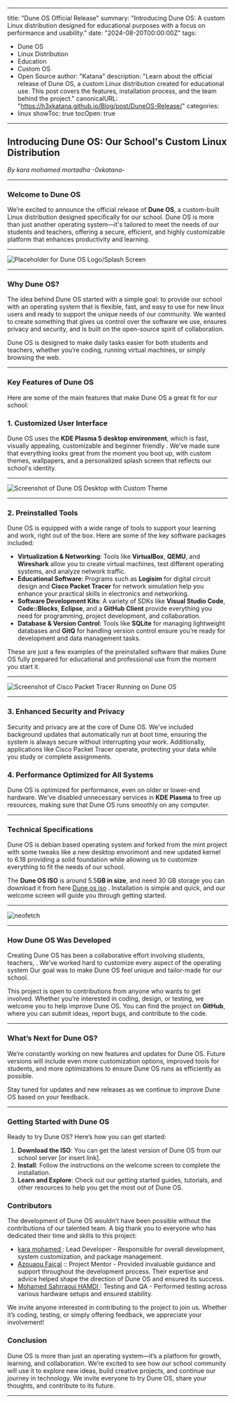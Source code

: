
---
title: "Dune OS Official Release"
summary: "Introducing Dune OS: A custom Linux distribution designed for educational purposes with a focus on performance and usability."
date: "2024-08-20T00:00:00Z"
tags:
  - Dune OS
  - Linux Distribution
  - Education
  - Custom OS
  - Open Source
author: "Katana"
description: "Learn about the official release of Dune OS, a custom Linux distribution created for educational use. This post covers the features, installation process, and the team behind the project."
canonicalURL: "https://h3xkatana.github.io/Blog/post/DuneOS-Release/"
categories:
  - linux
showToc: true
tocOpen: true
---



## **Introducing Dune OS: Our School's Custom Linux Distribution**

*By kara mohamed mortadha -0xkatana-*

---

### **Welcome to Dune OS**

We’re excited to announce the official release of **Dune OS**, a custom-built Linux distribution designed specifically for our school. Dune OS is more than just another operating system—it's tailored to meet the needs of our students and teachers, offering a secure, efficient, and highly customizable platform that enhances productivity and learning.

---

![Placeholder for Dune OS Logo/Splash Screen](https://github.com/H3xKatana/DuneOS/blob/main/logo.png?raw=true)

---

### **Why Dune OS?**

The idea behind Dune OS started with a simple goal: to provide our school with an operating system that is flexible, fast, and easy to use for new linux users and  ready to support the unique needs of our community. We wanted to create something that gives us control over the software we use, ensures privacy and security, and is built on the open-source spirit of collaboration.

Dune OS is designed to make daily tasks easier for both students and teachers, whether you’re coding, running virtual machines, or simply browsing the web.

---

### **Key Features of Dune OS**

Here are some of the main features that make Dune OS a great fit for our school:

### **1. Customized User Interface**

Dune OS uses the **KDE Plasma 5 desktop environment**, which is fast, visually appealing, customizable and beginner friendly . We’ve made sure that everything looks great from the moment you boot up, with custom themes, wallpapers, and a personalized splash screen that reflects our school's identity.

---

![Screenshot of Dune OS Desktop with Custom Theme](https://github.com/H3xKatana/DuneOS/blob/main/screenshots/Screenshot%202024-08-20%20194805.png?raw=true)

---

### **2. Preinstalled Tools**

Dune OS is equipped with a wide range of tools to support your learning and work, right out of the box. Here are some of the key software packages included:

- **Virtualization & Networking**: Tools like **VirtualBox**, **QEMU**, and **Wireshark** allow you to create virtual machines, test different operating systems, and analyze network traffic.
- **Educational Software**: Programs such as **Logisim** for digital circuit design and **Cisco Packet Tracer** for network simulation  help you enhance your practical skills in electronics and networking.
- **Software Development Kits**: A variety of SDKs like **Visual Studio Code**, **Code::Blocks**, **Eclipse**, and a **GitHub Client** provide everything you need for programming, project development, and collaboration.
- **Database & Version Control**: Tools like **SQLite** for managing lightweight databases and **GitQ** for handling version control ensure you’re ready for development and data management tasks.

These are just a few examples of the preinstalled software that makes Dune OS fully prepared for educational and professional use from the moment you start it.

---

![Screenshot of Cisco Packet Tracer Running on Dune OS](https://github.com/H3xKatana/DuneOS/blob/main/screenshots/Screenshot%202024-08-01%20162955.png?raw=true)

---

### **3. Enhanced Security and Privacy**

Security and privacy are at the core of Dune OS. We've included background updates that automatically run at boot time, ensuring the system is always secure without interrupting your work. Additionally, applications like Cisco Packet Tracer operate, protecting your data while you study or complete assignments.

### **4. Performance Optimized for All Systems**

Dune OS is optimized for performance, even on older or lower-end hardware. We’ve disabled unnecessary services in **KDE Plasma** to free up resources, making sure that Dune OS runs smoothly on any computer.

---

### **Technical Specifications**

Dune OS is debian based operating system and forked from the mint project with some tweaks like a new desktop envorimont and new updated kernel to 6.18  providing a solid foundation while allowing us to customize everything to fit the needs of our school.

The **Dune OS ISO** is around 5.5**GB in size**, and need 30 GB storage  you can download it from here  [Dune os iso](https://drive.google.com/drive/folders/1_zsP1eXjTQZbHpIxg45RFBib5f6w9OcG?usp=sharing) . Installation is simple and quick, and our welcome screen will guide you through getting started.

---

![neofetch ](https://github.com/H3xKatana/DuneOS/blob/main/screenshots/Screenshot%202024-08-01%20162650.png?raw=true)

---

### **How Dune OS Was Developed**

Creating Dune OS has been a collaborative effort involving students, teachers, . We’ve worked hard to customize every aspect of the operating system Our goal was to make Dune OS feel unique and tailor-made for our school.

This project is open to contributions from anyone who wants to get involved. Whether you’re interested in coding, design, or testing, we welcome you to help improve Dune OS. You can find the project on **GitHub**, where you can submit ideas, report bugs, and contribute to the code.

---

### **What’s Next for Dune OS?**

We’re constantly working on new features and updates for Dune OS. Future versions will include even more customization options, improved tools for students, and more optimizations to ensure Dune OS runs as efficiently as possible.

Stay tuned for updates and new releases as we continue to improve Dune OS based on your feedback.

---

### **Getting Started with Dune OS**

Ready to try Dune OS? Here’s how you can get started:

1. **Download the ISO**: You can get the latest version of Dune OS from our school server [or insert link].
2. **Install**: Follow the instructions on the welcome screen to complete the installation.
3. **Learn and Explore**: Check out our getting started guides, tutorials, and other resources to help you get the most out of Dune OS.



### **Contributors**

The development of Dune OS wouldn’t have been possible without the contributions of our talented team. A big thank you to everyone who has dedicated their time and skills to this project:

- [kara mohamed ](https://www.linkedin.com/in/kara-mohamed-mourtadha/) : Lead Developer - Responsible for overall development, system customization, and package management.
- [Azouaou Faiçal](https://www.linkedin.com/in/azouaou-fai%C3%A7al-bb47b010/) :: Project Mentor - Provided invaluable guidance and support throughout the development process. Their expertise and advice helped shape the direction of Dune OS and ensured its success.
- [Mohamed Sahrraoui HAMDI ](https://www.linkedin.com/in/mohamed-sahrraoui-hamdi-7638242aa/) : Testing and QA - Performed testing across various hardware setups and ensured stability.

We invite anyone interested in contributing to the project to join us. Whether it’s coding, testing, or simply offering feedback, we appreciate your involvement!





### **Conclusion**

Dune OS is more than just an operating system—it’s a platform for growth, learning, and collaboration. We’re excited to see how our school community will use it to explore new ideas, build creative projects, and continue our journey in technology. We invite everyone to try Dune OS, share your thoughts, and contribute to its future.



---
